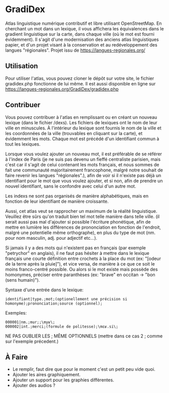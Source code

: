# GradiDex
Atlas linguistique numérique contributif et libre utilisant OpenStreetMap.
En cherchant un mot dans un lexique, il vous affichera les équivalences dans le gradient linguistique sur la carte, dans chaque ville (où le mot est fourni évidemment).
Il s'agit d'une modernisation des anciens atlas linguistiques papier, et d'un projet visant à la conservation et au redéveloppement des langues "régionales".
Projet issu de https://langues-regionales.org/

## Utilisation
Pour utiliser l'atlas, vous pouvez cloner le dépôt sur votre site, le fichier gradidex.php fonctionne de lui même. Il est aussi disponible en ligne sur https://langues-regionales.org/GradiDex/gradidex.php

## Contribuer
Vous pouvez contribuer à l'atlas en remplissant ou en créant un nouveau lexique (dans le fichier /dexs). Les fichiers de lexiques ont le nom de leur ville en minuscules.
À l'intérieur du lexique sont fournis le nom de la ville et les coordonnées de la ville (trouvables en cliquant sur la carte), et évidemment les mots.
Chaque mot est précédé d'un identifiant commun à tout les lexiques.

Lorsque vous voulez ajouter un nouveau mot, il est préférable de se référer à l'index de Paris (je ne suis pas devenu un fieffé centraliste parisien, mais c'est car il s'agit de celui contenant les mots français, et nous sommes de fait une communauté majoritairement francophone, malgré notre souhait de faire revenir les langues "régionales".), afin de voir si il n'existe pas déjà un identifiant pour le mot que vous voulez ajouter, et si non, afin de prendre un nouvel identifiant, sans le confondre avec celui d'un autre mot.

Les indexs ne sont pas organisés de manière alphabétiques, mais en fonction de leur identifiant de manière croissante.

Aussi, cet atlas veut se rapprocher un maximum de la réalité linguistique. Veuillez être sûrs qu'on traduit bien tel mot telle manière dans telle ville. (il serait aussi pas mal d'ajouter si possible l'écriture phonétique, afin de mettre en lumière les différences de prononciation en fonction de l'endroit, malgré une potentielle même orthographe), en plus du type de mot (nm. pour nom masculin, adj. pour adjectif etc…).

Si jamais il y a des mots qui n'existent pas en français (par exemple "petrychor" en anglais), il ne faut pas hésiter à mettre dans le lexique français une courte définition entre crochets à la place du mot (ex: "[odeur de la terre après la pluie]"), et vice versa, de manière à ce que ce soit le moins franco-centré possible.
Ou alors si le mot existe mais possède des homonymes, préciser entre paranthèses (ex: "brave" en occitan -> "bon (sens humain)").

 Syntaxe d'une entrée dans le lexique:

    identifiant|type.;mot;(optionellement une précision si homonyme);prononciation;source (optionnel);

Exemples:

    000001|nm.;mur;;\myʁ\;
    000002|int.;merci;(formule de politesse);\mɛʁ.si\;

NE PAS OUBLIER LES ; MÊME OPTIONNELS (mettre dans ce cas 2 ; comme sur l'exemple précedent.)

## À Faire

* Le remplir, faut dire que pour le moment c'est un petit peu vide quoi.
* Ajouter les aires graphiquement.
* Ajouter un support pour les graphies différentes.
* Ajouter des audios ?
